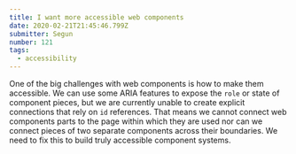 ```yaml
---
title: I want more accessible web components
date: 2020-02-21T21:45:46.799Z
submitter: Segun
number: 121
tags:
  - accessibility
---
```

One of the big challenges with web components is how to make them accessible. We can use some ARIA features to expose the `role` or state of component pieces, but we are currently unable to create explicit connections that rely on `id` references. That means we cannot connect web components parts to the page within which they are used nor can we connect pieces of two separate components across their boundaries. We need to fix this to build truly accessible component systems.
